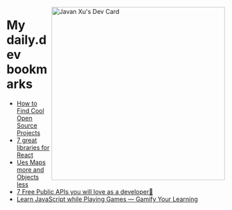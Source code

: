 
<a href="https://app.daily.dev/JavanXU"><img align="right" src="https://api.daily.dev/devcards/e45a150971844cd6959a94bb94e861ea.png?r=quw" width="400" alt="Javan Xu's Dev Card"/></a>

# My daily.dev bookmarks
<!-- daily.dev BOOKMARKS:START -->
- [How to Find Cool Open Source Projects](https://app.daily.dev/posts/r6VF_ruyA?utm_source=rss&utm_medium=bookmarks&utm_campaign=6ueXw3FRNQzpNtewCDbI6)
- [7 great libraries for React](https://app.daily.dev/posts/XJ1C5PPIH?utm_source=rss&utm_medium=bookmarks&utm_campaign=6ueXw3FRNQzpNtewCDbI6)
- [Ues Maps more and Objects less](https://app.daily.dev/posts/MzOheCjJX?utm_source=rss&utm_medium=bookmarks&utm_campaign=6ueXw3FRNQzpNtewCDbI6)
- [7 Free Public APIs you will love as a developer💖](https://app.daily.dev/posts/Yz74i1ey5?utm_source=rss&utm_medium=bookmarks&utm_campaign=6ueXw3FRNQzpNtewCDbI6)
- [Learn JavaScript while Playing Games — Gamify Your Learning](https://app.daily.dev/posts/eXQMsrKnF?utm_source=rss&utm_medium=bookmarks&utm_campaign=6ueXw3FRNQzpNtewCDbI6)
<!-- daily.dev BOOKMARKS:END -->
